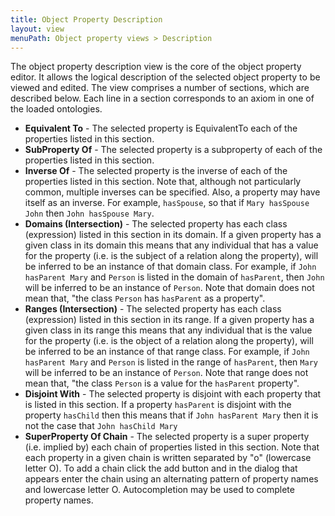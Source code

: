 ```yaml
---
title: Object Property Description
layout: view
menuPath: Object property views > Description
---
```

The object property description view is the core of the object property editor.  It allows the logical description of the selected object property to be viewed and edited.  The view comprises a number of sections, which are described below.  Each line in a section corresponds to an axiom in one of the loaded ontologies.

* **Equivalent To** - The selected property is EquivalentTo each of the properties listed in this section.
* **SubProperty Of** - The selected property is a subproperty of each of the properties listed in this section.
* **Inverse Of** - The selected property is the inverse of each of the properties listed in this section.  Note that, although not particularly common, multiple inverses can be specified.  Also, a property may have itself as an inverse.  For example, ```hasSpouse```, so that if ```Mary hasSpouse John``` then ```John hasSpouse Mary```.
* **Domains (Intersection)** - The selected property has each class (expression) listed in this section in its domain.  If a given property has a given class in its domain this means that any individual that has a value for the property (i.e. is the subject of a relation along the property), will be inferred to be an instance of that domain class.  For example, if ```John hasParent Mary``` and ```Person``` is listed in the domain of ```hasParent```, then ```John``` will be inferred to be an instance of ```Person```.  Note that domain does not mean that, "the class ```Person``` has ```hasParent``` as a property".
* **Ranges (Intersection)** - The selected property has each class (expression) listed in this section in its range.  If a given property has a given class in its range this means that any individual that is the value for the property (i.e. is the object of a relation along the property), will be inferred to be an instance of that range class.  For example, if ```John hasParent Mary``` and ```Person``` is listed in the range of ```hasParent```, then ```Mary``` will be inferred to be an instance of ```Person```.  Note that range does not mean that, "the class ```Person``` is a value for the ```hasParent``` property".
* **Disjoint With** - The selected property is disjoint with each property that is listed in this section.  If a property ```hasParent``` is disjoint with the property ```hasChild``` then this means that if ```John hasParent Mary``` then it is not the case that ```John hasChild Mary```
* **SuperProperty Of Chain** - The selected property is a super property (i.e. implied by) each chain of properties listed in this section.  Note that each property in a given chain is written separated by "o" (lowercase letter O).  To add a chain click the add button and in the dialog that appears enter the chain using an alternating pattern of property names and lowercase letter O.  Autocompletion may be used to complete property names.
